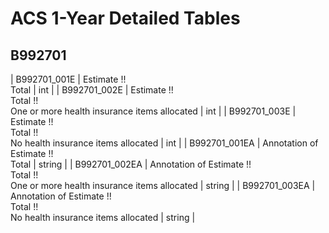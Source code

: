 # ACS 1-Year Detailed Tables

## B992701

| B992701_001E | Estimate !!<br>Total | int |
| B992701_002E | Estimate !!<br>Total !!<br>One or more health insurance items allocated | int |
| B992701_003E | Estimate !!<br>Total !!<br>No health insurance items allocated | int |
| B992701_001EA | Annotation of Estimate !!<br>Total | string |
| B992701_002EA | Annotation of Estimate !!<br>Total !!<br>One or more health insurance items allocated | string |
| B992701_003EA | Annotation of Estimate !!<br>Total !!<br>No health insurance items allocated | string |

